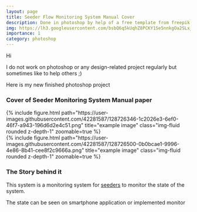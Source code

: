 ```yaml
---
layout: page
title: Seeder Flow Monitoring System Manual Cover
description: Done in photoshop by help of a free template from freepik
img: https://lh3.googleusercontent.com/bsbQ6q5kUqhZ8PCKY1Se5nnkgOa2SLx_y6Y4ptWE953LB0TywK4gDicsoX95lE-lofRKPe0X1WstZwY4JXewZK_E7P1jA-uzUxr2SM4KerkVEvYC3HYzbUX1j3j-dEdqQSJKe81xCA=h400
importance: 1
category: photoshop
---
```

Hi

I do not work on photoshop or any design-related project regularly but sometimes like to help others ;)

Here is my new finished photoshop project

### Cover of Seeder Monitoring System Manual paper

<div class="row justify-content-sm-center">
    <div class="col-sm mt-3 mt-md-0">
        {% include figure.html path="https://user-images.githubusercontent.com/42281587/128726346-1c2026e3-6ef0-46f7-a943-196d6d2e4c51.png" title="example image" class="img-fluid rounded z-depth-1" zoomable=true %}
    </div>
    <div class="col-sm mt-3 mt-md-0">
        {% include figure.html path="https://user-images.githubusercontent.com/42281587/128726500-0b0bcae1-9996-4e86-8b41-cee8f2c9666a.png" title="example image" class="img-fluid rounded z-depth-1" zoomable=true %}
    </div>
</div>

### The Story behind it

This system is a monitoring system for [seeders](https://s3.amazonaws.com/fallingrain/uploads/8fa208c545ed4ed3acd40a5bbf583316/original/JA1.jpg?1477013465) to monitor the state of the system.

The state can be seen on smartphone application or implemented monitor


